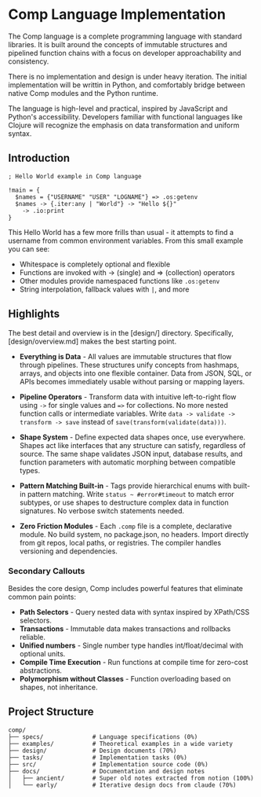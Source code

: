 # Comp Language Implementation

The Comp language is a complete programming language with standard libraries. It
is built around the concepts of immutable structures and pipelined function
chains with a focus on developer approachability and consistency.

There is no implementation and design is under heavy iteration. The initial
implementation will be writtin in Python, and comfortably bridge between native
Comp modules and the Python runtime.

The language is high-level and practical, inspired by JavaScript and Python's
accessibility. Developers familiar with functional languages like Clojure will
recognize the emphasis on data transformation and uniform syntax.

## Introduction

```comp
; Hello World example in Comp language

!main = {
  $names = {"USERNAME" "USER" "LOGNAME"} => .os:getenv 
  $names -> {.iter:any | "World"} -> "Hello ${}" 
    -> .io:print
}
```

This Hello World has a few more frills than usual - it attempts to find a
username from common environment variables. From this small example you can see:

* Whitespace is completely optional and flexible
* Functions are invoked with -> (single) and => (collection) operators
* Other modules provide namespaced functions like `.os:getenv`
* String interpolation, fallback values with `|`, and more

## Highlights

The best detail and overview is in the [design/] directory. Specifically,
[design/overview.md] makes the best starting point.

- **Everything is Data** - All values are immutable structures that flow through
pipelines. These structures unify concepts from hashmaps, arrays, and objects
into one flexible container. Data from JSON, SQL, or APIs becomes immediately
usable without parsing or mapping layers.

- **Pipeline Operators** - Transform data with intuitive left-to-right flow
using `->` for single values and `=>` for collections. No more nested function
calls or intermediate variables. Write `data -> validate -> transform -> save`
instead of `save(transform(validate(data)))`.

- **Shape System** - Define expected data shapes once, use everywhere. Shapes
act like interfaces that any structure can satisfy, regardless of source. The
same shape validates JSON input, database results, and function parameters with
automatic morphing between compatible types.

- **Pattern Matching Built-in** - Tags provide hierarchical enums with built-in
pattern matching. Write `status ~ #error#timeout` to match error subtypes, or
use shapes to destructure complex data in function signatures. No verbose switch
statements needed.

- **Zero Friction Modules** - Each `.comp` file is a complete, declarative
module. No build system, no package.json, no headers. Import directly from git
repos, local paths, or registries. The compiler handles versioning and
dependencies.

### Secondary Callouts

Besides the core design, Comp includes powerful features that eliminate common
pain points:

- **Path Selectors** - Query nested data with syntax inspired by XPath/CSS
  selectors.
- **Transactions** - Immutable data makes transactions and rollbacks reliable.
- **Unified numbers** - Single number type handles int/float/decimal with
  optional units.
- **Compile Time Execution** - Run functions at compile time for zero-cost
  abstractions.
- **Polymorphism without Classes** - Function overloading based on shapes, not
  inheritance.


## Project Structure

```
comp/
├── specs/              # Language specifications (0%)
├── examples/           # Theoretical examples in a wide variety
├── design/             # Design documents (70%)
├── tasks/              # Implementation tasks (0%)
├── src/                # Implementation source code (0%)
├── docs/               # Documentation and design notes
│   ├── ancient/        # Super old notes extracted from notion (100%)
│   └── early/          # Iterative design docs from claude (70%)
```

